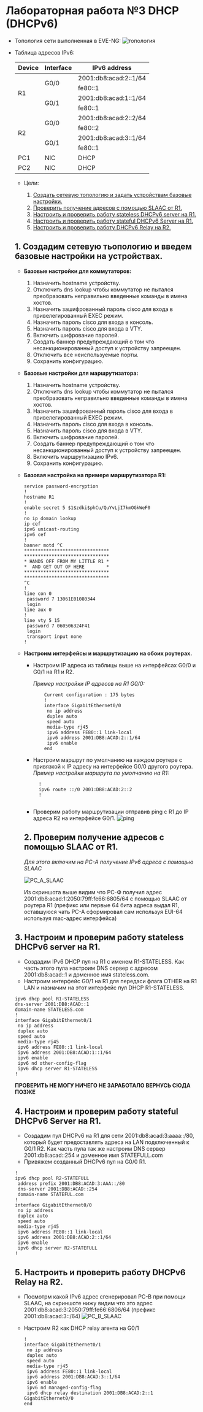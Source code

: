 # Лабораторная работа №3 DHCP (DHCPv6)
- Топология сети выполненная в EVE-NG:
  ![топология](https://github.com/MIranaNightshade/otus-networks/blob/main/lab3_DHCP/DHCPv6/jpeg/topology.png)

- Таблица адресов IPv6:
  
  <table>
<thead>
<tr>
<th>Device</th>
<th>Interface</th>
<th>IPv6 address</th>
</tr>
</thead>
<tbody>
<tr>
<td rowspan=4>R1</td>
<td rowspan=2>G0/0</td>
<td>2001:db8:acad:2::1/64</td>
</tr>
<tr>
<td>fe80::1</td>
</tr>
<tr>
<td rowspan=2>G0/1</td>
<td>2001:db8:acad:1::1/64</td>
</tr>
<tr>
<td>fe80::1</td>
</tr>
<tr>
<td rowspan=4>R2</td>
<td rowspan=2>G0/0</td>
<td>2001:db8:acad:2::2/64</td>
</tr>
<tr>
<td>fe80::2</td>
</tr>
<tr>
<td rowspan=2>G0/1</td>
<td>2001:db8:acad:3::1/64</td>
</tr>
<tr>
<td>fe80::1</td>
</tr>
<tr>
<td>PC1</td>
<td>NIC</td>
<td>DHCP</td>
</tr>
<tr>
<td>PC2</td>
<td>NIC</td>
<td>DHCP</td>
</tr>
</tbody>
</table>

- Цели:
  
  1. [Создать сетевую топологию и задать устройствам базовые настройки.](#title1)
  2. [Проверить получение адресов с помощью SLAAC от R1.](#title2)
  3. [Настроить и проверить работу stateless DHCPv6 server на R1.](#title3)
  4. [Настроить и проверить работу stateful DHCPv6 Server на R1.](#title4)
  5. [Настроить и проверить работу DHCPv6 Relay на R2.](#title5)

## <a id="title1"> 1. Создадим сетевую тьопологию и введем базовые настройки на устройствах.</a>

- **Базовые настройки для коммутаторов:**
  
  1. Назначить hostname устройству.
  2. Отключить dns lookup чтобы коммутатор не пытался преобразовать неправильно введенные команды в имена хостов.
  3. Hазначить зашифрованный пароль cisco для входа в привелегированный EXEC режим.
  4. Назначить пароль cisco для входа в консоль.
  5. Назначить пароль cisco для входа в VTY. 
  6. Включить шифрование паролей. 
  7. Создать баннер предупреждающий о том что несанкционированный доступ к устройству запреещен.  
  8. Отключить все неиспользуемые порты.  
  9. Сохранить конфигурацию.

- **Базовые настройки для маршрутизатора:**
  
  1. Назначить hostname устройству.
  3. Отключить dns lookup чтобы коммутатор не пытался преобразовать неправильно введенные команды в имена хостов.
  4. Hазначить зашифрованный пароль cisco для входа в привелегированный EXEC режим.
  5. Назначить пароль cisco для входа в консоль.
  6. Назначить пароль cisco для входа в VTY.
  7. Включить шифрование паролей.
  8. Создать баннер предупреждающий о том что несанкционированный доступ к устройству запреещен.
  9. Включить маршрутизацию IPv6.
  10. Сохранить конфигурацию.

 - **Базовая настройка на примере маршрутизатора R1:**     

    ```  
    service password-encryption
    !
    hostname R1
    !
    enable secret 5 $1$zdki$phCu/QuYvLjI7kmOGkWeF0
    !
    no ip domain lookup
    ip cef
    ipv6 unicast-routing
    ipv6 cef
    !
    banner motd ^C
    *******************************
    *******************************
    * HANDS OFF FROM MY LITTLE R1 *
    *  AND GET OUT OF HERE        *
    *******************************
    *******************************
    ^C
    !
    line con 0
     password 7 13061E01080344
     login
    line aux 0
    !
    line vty 5 15
     password 7 060506324F41
     login
     transport input none
    !
    ```
- **Настроим интерфейсы и маршрутизацию на обоих роутерах.**
   - Настроим IP адреса из таблицы выше на интерфейсах G0/0 и G0/1 на R1 и R2.
     
     *Пример настройки IP адресов на R1 G0/0:*
        ```
            Current configuration : 175 bytes
            !
            interface GigabitEthernet0/0
             no ip address
             duplex auto
             speed auto
             media-type rj45
             ipv6 address FE80::1 link-local
             ipv6 address 2001:DB8:ACAD:2::1/64
             ipv6 enable
            end
        ```
          
    - Настроим маршрут по умолчанию на каждом роутере с привязкой к IP адресу на интерфейсе G0/0 другого роутера.
      *Пример настройки маршрута по умолчанию на R1:*
       ```
         !
         ipv6 route ::/0 2001:DB8:ACAD:2::2
         !
            
    - Проверим работу маршрутизации отправив ping с R1 до IP адреса R2 на интерфейсе G0/1.
      ![ping](https://github.com/MIranaNightshade/otus-networks/blob/main/lab3_DHCP/DHCPv6/jpeg/ping.png)
  

  ## <a id="title2"> 2. Проверим получение адресов с помощью SLAAC от R1.</a>
  
  *Для этого включим на PC-A получение IPv6 адреса с помощью SLAAC*
  
  ![PC_A_SLAAC](https://github.com/MIranaNightshade/otus-networks/blob/main/lab3_DHCP/DHCPv6/jpeg/PC_A_SLAAC.png)

  Из скриншота выше видим что PС-Ф получил адрес 2001:db8:acad:1:2050:79ff:fe66:6805/64 с помощью SLAAC от роутера R1 (префикс или первые 64 бита адреса выдал R1, оставшуюся чать PC-A сформировал сам используя EUI-64 используя mac-адрес интерфейса)

## <a id="title3"> 3. Настроим и проверим работу stateless DHCPv6 server на R1.</a>

  - Создадим IPv6 DHCP пул на R1 с именем R1-STATELESS. Как часть этого пула настроим DNS сервер с адресом 2001:db8:acad::1 и доменное имя stateless.com.
  - Настроим интерфейс G0/1 на R1 для передаси флага OTHER на R1 LAN и назначим на этот интерфейс пул DHCP R1-STATELESS.


  ```
  ipv6 dhcp pool R1-STATELESS
  dns-server 2001:DB8:ACAD::1
  domain-name STATELESS.com
  !
  interface GigabitEthernet0/1
   no ip address
   duplex auto
   speed auto
   media-type rj45
   ipv6 address FE80::1 link-local
   ipv6 address 2001:DB8:ACAD:1::1/64
   ipv6 enable
   ipv6 nd other-config-flag
   ipv6 dhcp server R1-STATELESS
  !
 ``` 
 **ПРОВЕРИТЬ НЕ МОГУ НИЧЕГО НЕ ЗАРАБОТАЛО ВЕРНУСЬ СЮДА ПОЗЖЕ**

 ## <a id="title4"> 4. Настроим и проверим работу stateful DHCPv6 Server на R1.</a>
   - Создадим пул DHCPv6 на R1 для сети 2001:db8:acad:3:aaaa::/80, который будет предоставлять адреса на LAN подключенный к G0/1 R2. Как часть пула так же настроим DNS сервер 2001:db8:acad::254 и доменное имя STATEFULL.com
   - Привяжем созданный DHCPv6 пул на G0/0 R1.    
```
!
ipv6 dhcp pool R2-STATEFULL
 address prefix 2001:DB8:ACAD:3:AAA::/80
 dns-server 2001:DB8:ACAD::254
 domain-name STATEFUL.com
!
interface GigabitEthernet0/0
 no ip address
 duplex auto
 speed auto
 media-type rj45
 ipv6 address FE80::1 link-local
 ipv6 address 2001:DB8:ACAD:2::1/64
 ipv6 enable
 ipv6 dhcp server R2-STATEFULL
!
```
## <a id="title5"> 5. Настроить и проверить работу DHCPv6 Relay на R2.</a>
- Посмотрм какой IPv6 адрес сгенерировал PC-B при помощи SLAAC, на скриншоте нижу видим что это адрес 2001:db8:acad:3:2050:79ff:fe66:6806/64 (префикс 2001:db8:acad:3::/64)
![PC_B_SLAAC](https://github.com/MIranaNightshade/otus-networks/blob/main/lab3_DHCP/DHCPv6/jpeg/PC_B_SLAAC.png)

- Настроим R2 как DHCP relay агента на G0/1

  ```
  !
  interface GigabitEthernet0/1
   no ip address
   duplex auto
   speed auto
   media-type rj45
   ipv6 address FE80::1 link-local
   ipv6 address 2001:DB8:ACAD:3::1/64
   ipv6 enable
   ipv6 nd managed-config-flag
   ipv6 dhcp relay destination 2001:DB8:ACAD:2::1 GigabitEthernet0/0
  end
  ```


          

  
